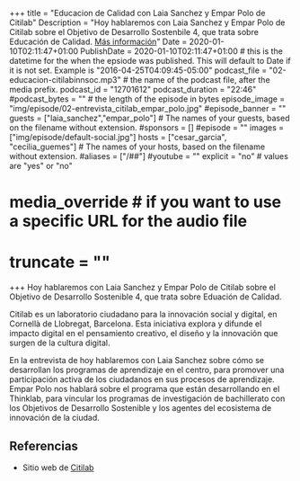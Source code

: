 +++
title = "Educacion de Calidad con Laia Sanchez y Empar Polo de Citilab"
Description = "Hoy hablaremos con Laia Sanchez y Empar Polo de Citilab sobre el Objetivo de Desarrollo Sostenbile 4, que trata sobre Educación de Calidad. [Más información](./02-educacion-citilab/)"
Date = 2020-01-10T02:11:47+01:00
PublishDate = 2020-01-10T02:11:47+01:00 # this is the datetime for the when the epsiode was published. This will default to Date if it is not set. Example is "2016-04-25T04:09:45-05:00"
podcast_file = "02-educacion-citilabinnsoc.mp3" # the name of the podcast file, after the media prefix.
podcast_id = "12701612"
podcast_duration = "22:46"
#podcast_bytes = "" # the length of the episode in bytes
episode_image = "img/episode/02-entrevista_citilab_empar_polo.jpg"
#episode_banner = ""
guests = ["laia_sanchez","empar_polo"] # The names of your guests, based on the filename without extension.
#sponsors = []
#episode = ""
images = ["img/episode/default-social.jpg"]
hosts = ["cesar_garcia", "cecilia_guemes"] # The names of your hosts, based on the filename without extension.
#aliases = ["/##"]
#youtube = ""
explicit = "no" # values are "yes" or "no"
# media_override # if you want to use a specific URL for the audio file
# truncate = ""
+++
Hoy hablaremos con Laia Sanchez y Empar Polo de Citilab sobre el Objetivo de Desarrollo Sostenible 4, que trata sobre Eduación de Calidad.

Citilab es un laboratorio ciudadano para la innovación social y digital, en Cornellà de Llobregat, Barcelona. Esta iniciativa explora y difunde el impacto digital en el pensamiento creativo, el diseño y la innovación que surgen de la cultura digital.

En la entrevista de hoy hablaremos con Laia Sanchez sobre cómo se desarrollan los programas de aprendizaje en el centro, para promover una participación activa de los ciudadanos en sus procesos de aprendizaje. Empar Polo nos hablará sobre el programa que están desarrollando en el Thinklab, para vincular los programas de investigación de bachillerato con los Objetivos de Desarrollo Sostenible y los agentes del ecosistema de innovación de la ciudad.

## Referencias
* Sitio web de [Citilab](http://citilab.eu)
